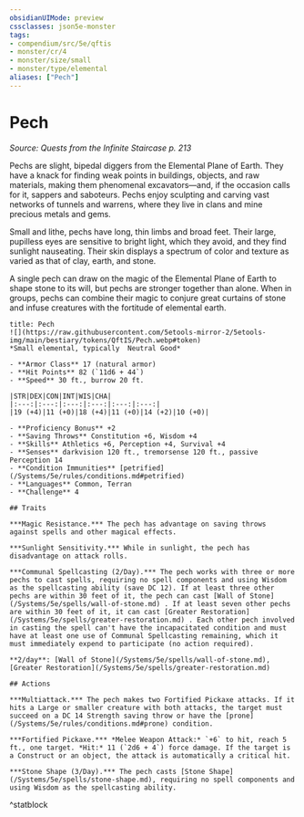 ```yaml
---
obsidianUIMode: preview
cssclasses: json5e-monster
tags:
- compendium/src/5e/qftis
- monster/cr/4
- monster/size/small
- monster/type/elemental
aliases: ["Pech"]
---
```

# Pech
*Source: Quests from the Infinite Staircase p. 213*  

Pechs are slight, bipedal diggers from the Elemental Plane of Earth. They have a knack for finding weak points in buildings, objects, and raw materials, making them phenomenal excavators—and, if the occasion calls for it, sappers and saboteurs. Pechs enjoy sculpting and carving vast networks of tunnels and warrens, where they live in clans and mine precious metals and gems.

Small and lithe, pechs have long, thin limbs and broad feet. Their large, pupilless eyes are sensitive to bright light, which they avoid, and they find sunlight nauseating. Their skin displays a spectrum of color and texture as varied as that of clay, earth, and stone.

A single pech can draw on the magic of the Elemental Plane of Earth to shape stone to its will, but pechs are stronger together than alone. When in groups, pechs can combine their magic to conjure great curtains of stone and infuse creatures with the fortitude of elemental earth.

```ad-statblock
title: Pech
![](https://raw.githubusercontent.com/5etools-mirror-2/5etools-img/main/bestiary/tokens/QftIS/Pech.webp#token)
*Small elemental, typically  Neutral Good*

- **Armor Class** 17 (natural armor)
- **Hit Points** 82 (`11d6 + 44`)
- **Speed** 30 ft., burrow 20 ft.

|STR|DEX|CON|INT|WIS|CHA|
|:---:|:---:|:---:|:---:|:---:|:---:|
|19 (+4)|11 (+0)|18 (+4)|11 (+0)|14 (+2)|10 (+0)|

- **Proficiency Bonus** +2
- **Saving Throws** Constitution +6, Wisdom +4
- **Skills** Athletics +6, Perception +4, Survival +4
- **Senses** darkvision 120 ft., tremorsense 120 ft., passive Perception 14
- **Condition Immunities** [petrified](/Systems/5e/rules/conditions.md#petrified)
- **Languages** Common, Terran
- **Challenge** 4

## Traits

***Magic Resistance.*** The pech has advantage on saving throws against spells and other magical effects.

***Sunlight Sensitivity.*** While in sunlight, the pech has disadvantage on attack rolls.

***Communal Spellcasting (2/Day).*** The pech works with three or more pechs to cast spells, requiring no spell components and using Wisdom as the spellcasting ability (save DC 12). If at least three other pechs are within 30 feet of it, the pech can cast [Wall of Stone](/Systems/5e/spells/wall-of-stone.md) . If at least seven other pechs are within 30 feet of it, it can cast [Greater Restoration](/Systems/5e/spells/greater-restoration.md) . Each other pech involved in casting the spell can't have the incapacitated condition and must have at least one use of Communal Spellcasting remaining, which it must immediately expend to participate (no action required).

**2/day**: [Wall of Stone](/Systems/5e/spells/wall-of-stone.md), [Greater Restoration](/Systems/5e/spells/greater-restoration.md)

## Actions

***Multiattack.*** The pech makes two Fortified Pickaxe attacks. If it hits a Large or smaller creature with both attacks, the target must succeed on a DC 14 Strength saving throw or have the [prone](/Systems/5e/rules/conditions.md#prone) condition.

***Fortified Pickaxe.*** *Melee Weapon Attack:* `+6` to hit, reach 5 ft., one target. *Hit:* 11 (`2d6 + 4`) force damage. If the target is a Construct or an object, the attack is automatically a critical hit.

***Stone Shape (3/Day).*** The pech casts [Stone Shape](/Systems/5e/spells/stone-shape.md), requiring no spell components and using Wisdom as the spellcasting ability.
```
^statblock